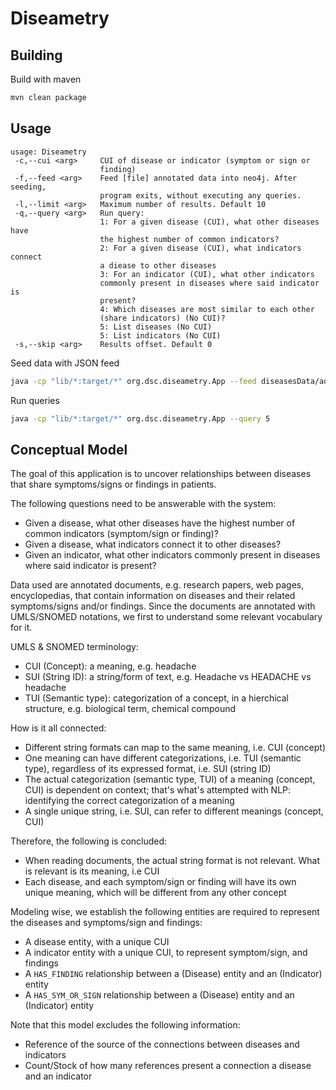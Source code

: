 # Diseametry

## Building

Build with maven

```sh
mvn clean package
```

## Usage

```
usage: Diseametry
 -c,--cui <arg>     CUI of disease or indicator (symptom or sign or
                    finding)
 -f,--feed <arg>    Feed [file] annotated data into neo4j. After seeding,
                    program exits, without executing any queries.
 -l,--limit <arg>   Maximum number of results. Default 10
 -q,--query <arg>   Run query:
                    1: For a given disease (CUI), what other diseases have
                    the highest number of common indicators?
                    2: For a given disease (CUI), what indicators connect
                    a diease to other diseases
                    3: For an indicator (CUI), what other indicators
                    commonly present in diseases where said indicator is
                    present?
                    4: Which diseases are most similar to each other
                    (share indicators) (No CUI)?
                    5: List diseases (No CUI)
                    5: List indicators (No CUI)
 -s,--skip <arg>    Results offset. Default 0
```

Seed data with JSON feed

```sh
java -cp "lib/*:target/*" org.dsc.diseametry.App --feed diseasesData/adam_articles.json
```

Run queries

```sh
java -cp "lib/*:target/*" org.dsc.diseametry.App --query 5 
```


## Conceptual Model

The goal of this application is to uncover relationships between diseases that share symptoms/signs or findings in patients.

The following questions need to be answerable with the system:

  - Given a disease, what other diseases have the highest number of common indicators (symptom/sign or finding)?
  - Given a disease, what indicators connect it to other diseases?
  - Given an indicator, what other indicators commonly present in diseases where said indicator is present?

Data used are annotated documents, e.g. research papers, web pages, encyclopedias, that contain information on diseases and their related symptoms/signs and/or findings. Since the documents are annotated with UMLS/SNOMED notations, we first to understand some relevant vocabulary for it. 

UMLS & SNOMED terminology:

  - CUI (Concept): a meaning, e.g. headache
  - SUI (String ID): a string/form of text, e.g. Headache vs HEADACHE vs headache
  - TUI (Semantic type): categorization of a concept, in a hierchical structure, e.g. biological term, chemical compound
  
  
How is it all connected:

  - Different string formats can map to the same meaning, i.e. CUI (concept)
  - One meaning can have different categorizations, i.e. TUI (semantic type), regardless of its expressed format, i.e. SUI (string ID)
  - The actual categorization (semantic type, TUI) of a meaning (concept, CUI) is dependent on context; that's what's attempted with NLP: identifying the correct categorization of a meaning
  - A single unique string, i.e. SUI, can refer to different meanings (concept, CUI)
  
Therefore, the following is concluded:

  - When reading documents, the actual string format is not relevant. What is relevant is its meaning, i.e CUI
  - Each disease, and each symptom/sign or finding will have its own unique meaning, which will be different from any other concept
  
Modeling wise, we establish the following entities are required to represent the diseases and symptoms/sign and findings:

  - A disease entity, with a unique CUI
  - A indicator entity with a unique CUI, to represent symptom/sign, and findings
  - A `HAS_FINDING` relationship between a (Disease) entity and an (Indicator) entity
  - A `HAS_SYM_OR_SIGN` relationship between a (Disease) entity and an (Indicator) entity
  
Note that this model excludes the following information:
  - Reference of the source of the connections between diseases and indicators
  - Count/Stock of how many references present a connection a disease and an indicator 



